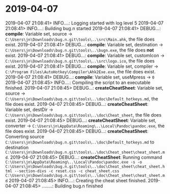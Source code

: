 
# 2019-04-07
2019-04-07 21:08:41> INFO....: Logging started with log level 5
2019-04-07 21:08:41> INFO....: Building bug.n started
2019-04-07 21:08:41> DEBUG...: **compile**: Variable set, source      -> `C:\Users\jn\Downloads\bug.n.git\tools\..\src\Main.ahk`, the file does exist.
2019-04-07 21:08:41> DEBUG...: **compile**: Variable set, destination -> `C:\Users\jn\Downloads\bug.n.git\tools\..\bugn.exe`, the file does **not** exist.
2019-04-07 21:08:41> DEBUG...: **compile**: Variable set, customIcon  -> `C:\Users\jn\Downloads\bug.n.git\tools\..\src\logo.ico`, the file does exist.
2019-04-07 21:08:41> DEBUG...: **compile**: Variable set, compiler    -> `C:\Program Files\AutoHotkey\Compiler\Ahk2Exe.exe`, the file does exist.
2019-04-07 21:08:41> DEBUG...: **compile**: Variable set, useMpress   -> `0`
2019-04-07 21:08:45> INFO....: Compiling the script to an executable finished.
2019-04-07 21:08:45> DEBUG...: **createCheatSheet**: Variable set, source    -> `C:\Users\jn\Downloads\bug.n.git\tools\..\doc\Default_hotkeys.md`, the file does exist.
2019-04-07 21:08:45> DEBUG...: **createCheatSheet**: Variable set, destDir   -> `C:\Users\jn\Downloads\bug.n.git\tools\..\doc\Cheat_sheet`, the file does exist.
2019-04-07 21:08:45> DEBUG...: **createCheatSheet**: Variable set, converter -> `C:\Users\jn\AppData\Roaming\..\Local\Pandoc\pandoc.exe`, the file does exist.
2019-04-07 21:08:45> DEBUG...: **createCheatSheet**: Converting source `C:\Users\jn\Downloads\bug.n.git\tools\..\doc\Default_hotkeys.md` to destination `C:\Users\jn\Downloads\bug.n.git\tools\..\doc\Cheat_sheet\cheat_sheet.md`.
2019-04-07 21:08:45> DEBUG...: **createCheatSheet**: Running command `C:\Users\jn\AppData\Roaming\..\Local\Pandoc\pandoc.exe -s -o C:\Users\jn\Downloads\bug.n.git\tools\..\doc\Cheat_sheet\cheat_sheet.html --section-divs -c reset.css -c cheat_sheet.css C:\Users\jn\Downloads\bug.n.git\tools\..\doc\Cheat_sheet\cheat_sheet.md`
2019-04-07 21:08:45> INFO....: Creating the cheat sheet finished.
2019-04-07 21:08:45> ........: Building bug.n finished
